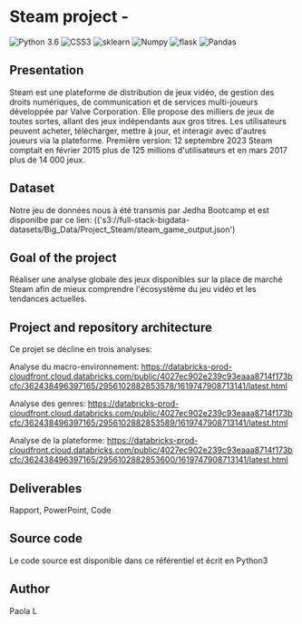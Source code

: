 # Steam project - 

![Python 3.6](https://img.shields.io/badge/Python-3.6-brightgreen.svg)
![CSS3](https://img.shields.io/badge/CSS3-pink.svg)
![sklearn](https://img.shields.io/badge/Library-sklearn-orange.svg)
![Numpy](https://img.shields.io/badge/Library-Numpy-blue.svg)
![flask](https://img.shields.io/badge/Library-flask-white.svg)
![Pandas](https://img.shields.io/badge/Library-Pandas-red.svg)


## Presentation

Steam est une plateforme de distribution de jeux vidéo, de gestion des droits numériques, de communication et de services multi-joueurs développée par Valve Corporation. Elle propose des milliers de jeux de toutes sortes, allant des jeux indépendants aux gros titres. Les utilisateurs peuvent acheter, télécharger, mettre à jour, et interagir avec d'autres joueurs via la plateforme.
Première version: 12 septembre 2023
Steam comptait en février 2015 plus de 125 millions d'utilisateurs et en mars 2017 plus de 14 000 jeux.


## Dataset

Notre jeu de données nous à été transmis par Jedha Bootcamp et est disponilbe par ce lien: (('s3://full-stack-bigdata-datasets/Big_Data/Project_Steam/steam_game_output.json')


## Goal of the project

Réaliser une analyse globale des jeux disponibles sur la place de marché Steam afin de mieux comprendre l'écosystème du jeu vidéo et les tendances actuelles.



## Project and repository architecture

Ce projet se décline en trois analyses:

Analyse du macro-environnement:
https://databricks-prod-cloudfront.cloud.databricks.com/public/4027ec902e239c93eaaa8714f173bcfc/362438496397165/2956102882853578/1619747908713141/latest.html

Analyse des genres:
https://databricks-prod-cloudfront.cloud.databricks.com/public/4027ec902e239c93eaaa8714f173bcfc/362438496397165/2956102882853589/1619747908713141/latest.html

Analyse de la plateforme:
https://databricks-prod-cloudfront.cloud.databricks.com/public/4027ec902e239c93eaaa8714f173bcfc/362438496397165/2956102882853600/1619747908713141/latest.html

## Deliverables

Rapport,
PowerPoint,
Code

## Source code
Le code source est disponible dans ce référentiel et écrit en Python3

## Author

Paola L 











